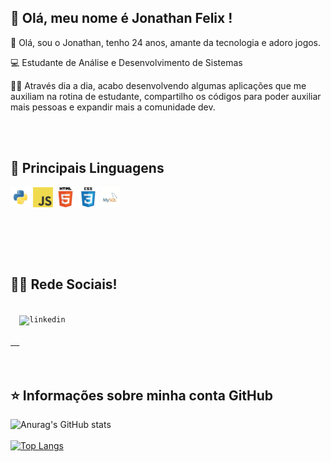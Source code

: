 ## 🤖 Olá, meu nome é <strong> Jonathan Felix !</strong>


🙋 Olá, sou o Jonathan, tenho 24 anos, amante da tecnologia e adoro jogos.  

💻 Estudante de Análise e Desenvolvimento de Sistemas 

👨‍💻 Através dia a dia, acabo desenvolvendo algumas aplicações que me auxiliam na rotina de estudante, compartilho os códigos para poder auxiliar mais pessoas e expandir mais a comunidade dev.


</br>
</br>

## 🚀 Principais Linguagens


<code><img height="32" src="https://raw.githubusercontent.com/github/explore/80688e429a7d4ef2fca1e82350fe8e3517d3494d/topics/python/python.png" alt="python"/></code>
<code><img height="32" src="https://raw.githubusercontent.com/github/explore/80688e429a7d4ef2fca1e82350fe8e3517d3494d/topics/javascript/javascript.png" alt="Javascript"/></code>
<code><img height="32" src="https://raw.githubusercontent.com/github/explore/80688e429a7d4ef2fca1e82350fe8e3517d3494d/topics/html/html.png" alt="HTML5"/></code>
<code><img height="32" src="https://raw.githubusercontent.com/github/explore/80688e429a7d4ef2fca1e82350fe8e3517d3494d/topics/css/css.png" alt="CSS"/></code>
<code><img height="32" src="https://raw.githubusercontent.com/github/explore/80688e429a7d4ef2fca1e82350fe8e3517d3494d/topics/mysql/mysql.png" alt="MySQL"/></code>

</br>
</br>


[linkedin]: https://www.linkedin.com/in/jonathan-felix-a7439119b/
<br>

## 🧑‍💻 Rede Sociais!

<code>
  <img height="30" src="https://user-images.githubusercontent.com/123984244/217980969-82e779fd-5d40-4b9c-b1bd-1a7f772d91f8.png" alt="linkedin"/>
  <a href="https://www.linkedin.com/in/jonathan-felix-a7439119b/">
  </a>
</code>


</br>
</br>

## ⭐ Informações sobre minha conta GitHub
![Anurag's GitHub stats](https://github-readme-stats.vercel.app/api?username=JonaThFelix&show_icons=true&theme=dark)
</br>
</br>
[![Top Langs](https://github-readme-stats.vercel.app/api/top-langs/?username=JonaThFelix&layout=compact&theme=dark)](https://github.com/JonaThFelix/github-readme-stats)

</br>


